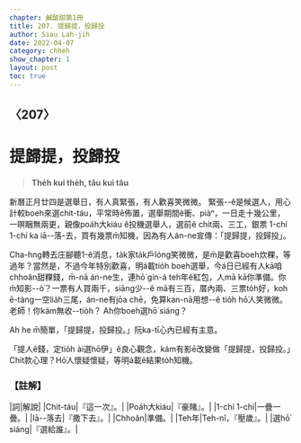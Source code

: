 ```yaml
---
chapter: 鹹酸甜第1冊
title: 207. 提歸提，投歸投
author: Siau Lah-jih
date: 2022-04-07
category: chheh
show_chapter: 1
layout: post
toc: true
---
```

  
## 〈207〉
# 提歸提，投歸投
>**The̍h kui the̍h, tâu kui tâu**

新曆正月廿四是選舉日，有人真緊張，有人歡喜笑微微。
緊張--ê是候選人，用心計較boeh來選chit-táu，平常時ê佈置，選舉期間ê衝、piàⁿ，一日走十幾公里，一暝睏無兩更，親像poa̍h大kiáu ê投機選舉人，選前ê chit兩、三工，銀票 1-chí 1-chí ka iā--落-去，買有幾票m̄知機，因為有人án-ne宣傳：「提歸提，投歸投」。

Cha-hng轉去庄腳聽1-ê消息，ta̍k家ta̍k戶lóng笑微微，是m̄是歡喜boeh炊粿，等過年？當然是，不過今年特別歡喜，明á載tio̍h boeh選舉，今á日已經有人kā咱chhoân甜粿錢，m̄-nā án-ne生，連hō͘ gín-á teh年ê紅包，人mā kā你準備。你m̄知影--ò͘？一票有人買兩千，siāng少--ê mā有三百，厝內兩、三票to̍h好，koh ē-tàng一空lia̍h三尾，án-ne有jōa chē，免算kan-nā用想--ê tio̍h hō͘人笑微微。老師！你kám無收--tio̍h？
Ah你boeh選hō͘ siáng？

Ah he m̄簡單，「提歸提，投歸投。」阮ka-tī心內已經有主意。

「提人ê錢，定tio̍h ài選hō͘伊」ê良心觀念，kám有影ē改變做「提歸提，投歸投。」Chit款心理？Hō͘人懷疑懷疑，等明á載ê結果to̍h知機。


### 【註解】

|詞|解說|
|Chit-táu|『這一次』。|
|Poa̍h大kiáu|『豪賭』。|
|1-chí 1-chí|一疊一疊。|
|Iā--落去|『撒下去』。|
|Chhoân|準備。|
|Teh年|Teh-nî，『壓歲』。|
|選hō͘ siáng|『選給誰』。|

